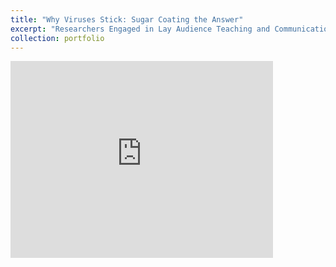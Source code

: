 ```yaml
---
title: "Why Viruses Stick: Sugar Coating the Answer"
excerpt: "Researchers Engaged in Lay Audience Teaching and Communication"
collection: portfolio
---
```


<iframe width="420" height="315" src="https://www.youtube.com/watch?v=4iCq5SmdvJ4&t=10s" frameborder="0" allowfullscreen> </iframe>
